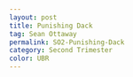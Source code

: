 ```yaml
---
layout: post
title: Punishing Dack
tag: Sean Ottaway
permalink: SO2-Punishing-Dack
category: Second Trimester
color: UBR
---
```



